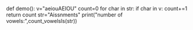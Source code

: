 def demo():
         v="aeiouAEIOU"
         count=0
         for char in str:
               if char in v:
                    count+=1
          return count
str="Aissnments"
print("number of vowels:",count_vowelsls(str))